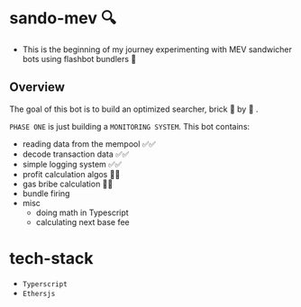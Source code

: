 # sando-mev 🔍
- This is the beginning of my journey experimenting with MEV sandwicher bots using  flashbot bundlers 🧱 
## Overview

The goal of this bot is to build an optimized searcher, brick 🧱 by 🧱 .

 `PHASE ONE` is just building a `MONITORING SYSTEM`. This bot contains:

- reading data from the mempool ✅✅
- decode transaction data ✅✅
- simple logging system ✅✅
- profit calculation algos 🚧🚧
- gas bribe calculation 🚧🚧
- bundle firing
- misc
  - doing math in Typescript
  - calculating next base fee

# tech-stack
- `Typerscript`
- `Ethersjs`
